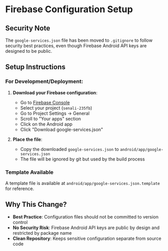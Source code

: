 # Firebase Configuration Setup

## Security Note
The `google-services.json` file has been moved to `.gitignore` to follow security best practices, even though Firebase Android API keys are designed to be public.

## Setup Instructions

### For Development/Deployment:

1. **Download your Firebase configuration**:
   - Go to [Firebase Console](https://console.firebase.google.com/)
   - Select your project (`senali-235fb`)
   - Go to Project Settings → General
   - Scroll to "Your apps" section
   - Click on the Android app
   - Click "Download google-services.json"

2. **Place the file**:
   - Copy the downloaded `google-services.json` to `android/app/google-services.json`
   - The file will be ignored by git but used by the build process

### Template Available
A template file is available at `android/app/google-services.json.template` for reference.

## Why This Change?
- **Best Practice**: Configuration files should not be committed to version control
- **No Security Risk**: Firebase Android API keys are public by design and restricted by package name
- **Clean Repository**: Keeps sensitive configuration separate from source code